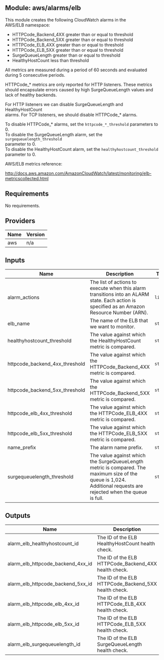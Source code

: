 ## Module: aws/alarms/elb

This module creates the following CloudWatch alarms in the  
AWS/ELB namespace:

  - HTTPCode\_Backend\_4XX greater than or equal to threshold
  - HTTPCode\_Backend\_5XX greater than or equal to threshold
  - HTTPCode\_ELB\_4XX greater than or equal to threshold
  - HTTPCode\_ELB\_5XX greater than or equal to threshold
  - SurgeQueueLength greater than or equal to threshold
  - HealthyHostCount less than threshold

All metrics are measured during a period of 60 seconds and evaluated  
during 5 consecutive periods.

HTTPCode\_\* metrics are only reported for HTTP listeners. These metrics  
should encapsulate errors caused by high SurgeQueueLength values and  
lack of healthy backends.

For HTTP listeners we can disable SurgeQueueLength and HealthyHostCount  
alarms. For TCP listeners, we should disable HTTPCode\_\* alarms.

To disable HTTPCode\_\* alarms, set the `httpcode_*_threshold` parameters to 0.  
To disable the SurgeQueueLength alarm, set the `surgequeuelength_threshold`  
parameter to 0.  
To disable the HealthyHostCount alarm, set the `healthyhostcount_threshold`  
parameter to 0.

AWS/ELB metrics reference:

http://docs.aws.amazon.com/AmazonCloudWatch/latest/monitoring/elb-metricscollected.html

## Requirements

No requirements.

## Providers

| Name | Version |
|------|---------|
| aws | n/a |

## Inputs

| Name | Description | Type | Default | Required |
|------|-------------|------|---------|:--------:|
| alarm\_actions | The list of actions to execute when this alarm transitions into an ALARM state. Each action is specified as an Amazon Resource Number (ARN). | `list` | n/a | yes |
| elb\_name | The name of the ELB that we want to monitor. | `string` | n/a | yes |
| healthyhostcount\_threshold | The value against which the HealthyHostCount metric is compared. | `string` | `"0"` | no |
| httpcode\_backend\_4xx\_threshold | The value against which the HTTPCode\_Backend\_4XX metric is compared. | `string` | `"80"` | no |
| httpcode\_backend\_5xx\_threshold | The value against which the HTTPCode\_Backend\_5XX metric is compared. | `string` | `"80"` | no |
| httpcode\_elb\_4xx\_threshold | The value against which the HTTPCode\_ELB\_4XX metric is compared. | `string` | `"80"` | no |
| httpcode\_elb\_5xx\_threshold | The value against which the HTTPCode\_ELB\_5XX metric is compared. | `string` | `"80"` | no |
| name\_prefix | The alarm name prefix. | `string` | n/a | yes |
| surgequeuelength\_threshold | The value against which the SurgeQueueLength metric is compared. The maximum size of the queue is 1,024. Additional requests are rejected when the queue is full. | `string` | `"0"` | no |

## Outputs

| Name | Description |
|------|-------------|
| alarm\_elb\_healthyhostcount\_id | The ID of the ELB HealthyHostCount health check. |
| alarm\_elb\_httpcode\_backend\_4xx\_id | The ID of the ELB HTTPCode\_Backend\_4XX health check. |
| alarm\_elb\_httpcode\_backend\_5xx\_id | The ID of the ELB HTTPCode\_Backend\_5XX health check. |
| alarm\_elb\_httpcode\_elb\_4xx\_id | The ID of the ELB HTTPCode\_ELB\_4XX health check. |
| alarm\_elb\_httpcode\_elb\_5xx\_id | The ID of the ELB HTTPCode\_ELB\_5XX health check. |
| alarm\_elb\_surgequeuelength\_id | The ID of the ELB SurgeQueueLength health check. |

